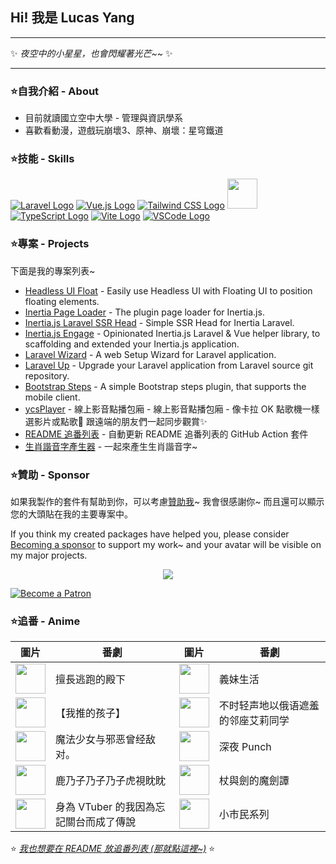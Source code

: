 ## Hi! 我是 Lucas Yang

---

✨ *夜空中的小星星，也會閃耀著光芒~~* ✨

---

### ⭐自我介紹 - About

* 目前就讀國立空中大學 - 管理與資訊學系
* 喜歡看動漫，遊戲玩崩壞3、原神、崩壞：星穹鐵道

### ⭐技能 - Skills

[![Laravel Logo](https://skillicons.dev/icons?i=laravel&theme=light)](https://laravel.com/)
[![Vue.js Logo](https://skillicons.dev/icons?i=vue&theme=light)](https://vuejs.org/)
[![Tailwind CSS Logo](https://skillicons.dev/icons?i=tailwind&theme=light)](https://tailwindcss.com/)
<a href="https://inertiajs.com/"><img src="https://star-note-lucas.vercel.app/images/inertiajs-logo-rounded.svg" width="48" height="48"></a>
[![TypeScript Logo](https://skillicons.dev/icons?i=ts)](https://www.typescriptlang.org/)
[![Vite Logo](https://skillicons.dev/icons?i=vite&theme=light)](https://vitejs.dev/)
[![VSCode Logo](https://skillicons.dev/icons?i=vscode&theme=light)](https://code.visualstudio.com/)

### ⭐專案 - Projects

下面是我的專案列表~

* [Headless UI Float](https://github.com/ycs77/headlessui-float) - Easily use Headless UI with Floating UI to position floating elements.
* [Inertia Page Loader](https://github.com/ycs77/inertia-plugin) - The plugin page loader for Inertia.js.
* [Inertia.js Laravel SSR Head](https://github.com/ycs77/inertia-laravel-ssr-head) - Simple SSR Head for Inertia Laravel.
* [Inertia.js Engage](https://github.com/ycs77/inertia-engage) - Opinionated Inertia.js Laravel & Vue helper library, to scaffolding and extended your Inertia.js application.
* [Laravel Wizard](https://github.com/ycs77/laravel-wizard) - A web Setup Wizard for Laravel application.
* [Laravel Up](https://laravel-up.vercel.app/) - Upgrade your Laravel application from Laravel source git repository.
* [Bootstrap Steps](https://github.com/ycs77/bootstrap-steps) - A simple Bootstrap steps plugin, that supports the mobile client.
* [ycsPlayer](https://github.com/ycs77/ycsplayer) - 線上影音點播包廂 - 線上影音點播包廂 - 像卡拉 OK 點歌機一樣選影片或點歌🎵 跟遠端的朋友們一起同步觀賞✨
* [README 追番列表](https://github.com/ycs77/readme-anime-list) - 自動更新 README 追番列表的 GitHub Action 套件
* [生肖諧音字產生器](https://github.com/ycs77/zodiac-homophone-generator) - 一起來產生生肖諧音字~

### ⭐贊助 - Sponsor

如果我製作的套件有幫助到你，可以考慮[贊助我](https://www.patreon.com/ycs77)~ 我會很感謝你~ 而且還可以顯示您的大頭貼在我的主要專案中。

If you think my created packages have helped you, please consider [Becoming a sponsor](https://www.patreon.com/ycs77) to support my work~ and your avatar will be visible on my major projects.

<p align="center">
  <a href="https://www.patreon.com/ycs77">
    <img src="https://cdn.jsdelivr.net/gh/ycs77/static/sponsors.svg"/>
  </a>
</p>

<a href="https://www.patreon.com/ycs77">
  <img src="https://c5.patreon.com/external/logo/become_a_patron_button.png" alt="Become a Patron" />
</a>

<br />

### ⭐追番 - Anime

| 圖片 | 番劇 | 圖片 | 番劇 |
| --- | --- | --- | --- |
| [<img src="https://lain.bgm.tv/r/100/pic/cover/l/32/14/424573_YYLzT.jpg" width="48">](https://lain.bgm.tv/pic/cover/l/32/14/424573_YYLzT.jpg) | 擅長逃跑的殿下 | [<img src="https://lain.bgm.tv/r/100/pic/cover/l/40/01/393037_I7mvN.jpg" width="48">](https://lain.bgm.tv/pic/cover/l/40/01/393037_I7mvN.jpg) | 義妹生活 |
| [<img src="https://lain.bgm.tv/r/100/pic/cover/l/d1/1c/443428_FIhFu.jpg" width="48">](https://lain.bgm.tv/pic/cover/l/d1/1c/443428_FIhFu.jpg) | 【我推的孩子】 | [<img src="https://lain.bgm.tv/r/100/pic/cover/l/7c/8e/424883_BpzVb.jpg" width="48">](https://lain.bgm.tv/pic/cover/l/7c/8e/424883_BpzVb.jpg) | 不时轻声地以俄语遮羞的邻座艾莉同学 |
| [<img src="https://lain.bgm.tv/r/100/pic/cover/l/c9/4f/465884_fqZbB.jpg" width="48">](https://lain.bgm.tv/pic/cover/l/c9/4f/465884_fqZbB.jpg) | 魔法少女与邪恶曾经敌对。 | [<img src="https://lain.bgm.tv/r/100/pic/cover/l/0c/cf/477207_0lA1U.jpg" width="48">](https://lain.bgm.tv/pic/cover/l/0c/cf/477207_0lA1U.jpg) | 深夜 Punch |
| [<img src="https://lain.bgm.tv/r/100/pic/cover/l/b1/7b/484761_r83E8.jpg" width="48">](https://lain.bgm.tv/pic/cover/l/b1/7b/484761_r83E8.jpg) | 鹿乃子乃子乃子虎視眈眈 | [<img src="https://lain.bgm.tv/r/100/pic/cover/l/6d/e5/479477_19844.jpg" width="48">](https://lain.bgm.tv/pic/cover/l/6d/e5/479477_19844.jpg) | 杖與劍的魔劍譚 |
| [<img src="https://lain.bgm.tv/r/100/pic/cover/l/fb/28/416320_Iprrq.jpg" width="48">](https://lain.bgm.tv/pic/cover/l/fb/28/416320_Iprrq.jpg) | 身為 VTuber 的我因為忘記關台而成了傳說 | [<img src="https://lain.bgm.tv/r/100/pic/cover/l/e2/f4/474906_z0h44.jpg" width="48">](https://lain.bgm.tv/pic/cover/l/e2/f4/474906_z0h44.jpg) | 小市民系列 |

⭐ *[我也想要在 README 放追番列表 (那就點這裡~)](https://github.com/ycs77/readme-anime-list)* ⭐
